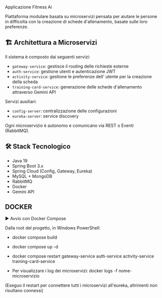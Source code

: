 
Applicazione Fitness Ai

Piattaforma modulare basata su microservizi pensata per aiutare le persone in difficolta con la creazione di schede
d'allenamento, basate sulle loro preferenze.

## 🏗️ Architettura a Microservizi

Il sistema è composto dai seguenti servizi:

- `gateway-service`: gestisce il routing delle richieste esterne
- `auth-service`: gestione utenti e autenticazione JWT
- `activity-service`: gestione le preferenze dell' utente per la creazione della scheda
- `training-card-service`: generazione delle schede d'allenamento attraverso Gemini API

Servizi ausiliari:
- `config-server`: centralizzazione delle configurazioni
- `eureka-server`: service discovery

Ogni microservizio è autonomo e comunicano via REST o Eventi (RabbitMQ).

## 🛠️ Stack Tecnologico

- Java 19
- Spring Boot 3.x
- Spring Cloud (Config, Gateway, Eureka)
- MySQL + MongoDB
- RabbitMQ
- Docker 
- Gemini API

## DOCKER 

▶️ Avvio con Docker Compose

Dalla root del progetto, in Windows PowerShell:

- docker compose build
- docker compose up -d
- docker compose restart gateway-service auth-service activity-service training-card-service 

- Per visualizzare i log dei microservizi: docker logs -f nome-microservizio

(Eseguo il restart per connettere tutti i microservizi all'eureka, altrimenti non risultano connessi)
